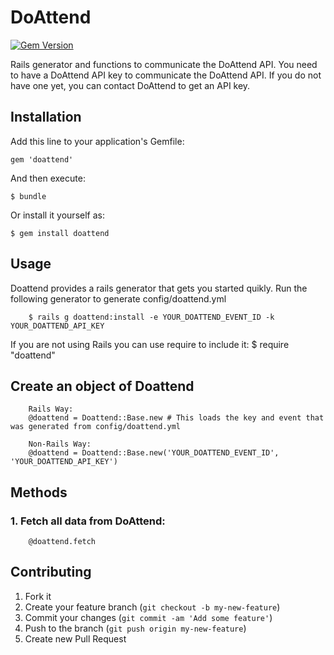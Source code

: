 # DoAttend

[![Gem Version](https://badge.fury.io/rb/doattend.png)](http://badge.fury.io/rb/doattend)

Rails generator and functions to communicate the DoAttend API. You need to have a DoAttend API key to communicate the DoAttend API. If you do not have one yet, you can contact DoAttend to get an API key.

## Installation

Add this line to your application's Gemfile:

    gem 'doattend'

And then execute:

    $ bundle

Or install it yourself as:

    $ gem install doattend

## Usage

Doattend provides a rails generator that gets you started quikly. 
Run the following generator to generate config/doattend.yml
		
		$ rails g doattend:install -e YOUR_DOATTEND_EVENT_ID -k YOUR_DOATTEND_API_KEY

If you are not using Rails you can use require to include it:
		$ require "doattend"

## Create an object of Doattend
		Rails Way:
		@doattend = Doattend::Base.new # This loads the key and event that was generated from config/doattend.yml

		Non-Rails Way:
		@doattend = Doattend::Base.new('YOUR_DOATTEND_EVENT_ID', 'YOUR_DOATTEND_API_KEY')


## Methods
### 1. Fetch all data from DoAttend:
		@doattend.fetch

## Contributing

1. Fork it
2. Create your feature branch (`git checkout -b my-new-feature`)
3. Commit your changes (`git commit -am 'Add some feature'`)
4. Push to the branch (`git push origin my-new-feature`)
5. Create new Pull Request
